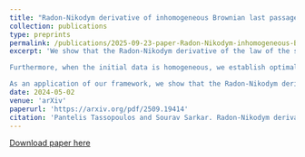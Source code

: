 ```yaml
---
title: "Radon-Nikodym derivative of inhomogeneous Brownian last passage percolation "
collection: publications
type: preprints
permalink: /publications/2025-09-23-paper-Radon-Nikodym-inhomogeneous-BLPP
excerpt: 'We show that the Radon-Nikodym derivative of the law of the spatial increments (with endpoints away from the origin) of inhomogeneous Brownian last passage percolation (LPP) with non-decreasing initial data against the Wiener measure $\mu$ on compacts is in $L^{\infty-}(\mu)$; and for any fixed $p>1$, the $L^p$ norm is at most of the order $O_p(\mathrm{e}^{d_pm^2\log m})$ for some $p$-dependent constant $d_p>0$.

Furthermore, when the initial data is homogeneous, we establish optimal growth on $L^p$ norms ($\asymp O(\exp(dm^2))$) of the Radon-Nikodym derivative of the Brownian LPP (i.e. top line of an $m$-level Dyson Brownian motion) away from the origin, as the number of curves $m$ tends to infinity, for all $p>1$ sufficiently large.

As an application of our framework, we show that the Radon-Nikodym derivative of certain toy models for the KPZ fixed point lies in $L^{\infty-}(\mu)$, inspired by its variational characterisation in terms of the directed landscape.'
date: 2024-05-02
venue: 'arXiv'
paperurl: 'https://arxiv.org/pdf/2509.19414'
citation: 'Pantelis Tassopoulos and Sourav Sarkar. Radon-Nikodym derivative of inhomogeneous Brownian last passage percolation. arXiv:2509.19414, 2025.'
---
```


[Download paper here](/files/2509.19414v1.pdf)